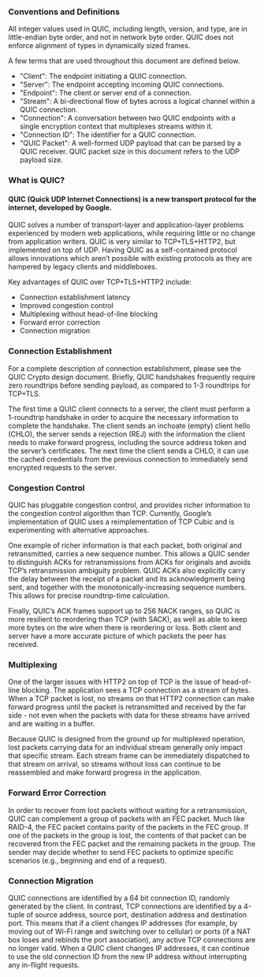 ### Conventions and Definitions

All integer values used in QUIC, including length, version, and type, are in little-endian byte order, and not in network byte order. QUIC does not enforce alignment of types in dynamically sized frames.

A few terms that are used throughout this document are defined below.
* "Client": The endpoint initiating a QUIC connection.
* "Server": The endpoint accepting incoming QUIC connections.
* "Endpoint": The client or server end of a connection.
* "Stream": A bi-directional flow of bytes across a logical channel within a QUIC connection.
* "Connection": A conversation between two QUIC endpoints with a single encryption context that multiplexes streams within it.
* "Connection ID": The identifier for a QUIC connection.
* "QUIC Packet": A well-formed UDP payload that can be parsed by a QUIC receiver. QUIC packet size in this document refers to the UDP payload size.


### What is QUIC?

#### QUIC (Quick UDP Internet Connections) is a new transport protocol for the internet, developed by Google.

QUIC solves a number of transport-layer and application-layer problems experienced by modern web applications, while requiring little or no change from application writers. QUIC is very similar to TCP+TLS+HTTP2, but implemented on top of UDP. Having QUIC as a self-contained protocol allows innovations which aren’t possible with existing protocols as they are hampered by legacy clients and middleboxes.

Key advantages of QUIC over TCP+TLS+HTTP2 include:
* Connection establishment latency
* Improved congestion control
* Multiplexing without head-of-line blocking
* Forward error correction
* Connection migration

### Connection Establishment

For a complete description of connection establishment, please see the QUIC Crypto design document.  Briefly, QUIC handshakes frequently require zero roundtrips before sending payload, as compared to 1-3 roundtrips for TCP+TLS.

The first time a QUIC client connects to a server, the client must perform a 1-roundtrip handshake in order to acquire the necessary information to complete the handshake. The client sends an inchoate (empty) client hello (CHLO), the server sends a rejection (REJ) with the information the client needs to make forward progress, including the source address token and the server’s certificates. The next time the client sends a CHLO, it can use the cached credentials from the previous connection to immediately send encrypted requests to the server.

### Congestion Control

QUIC has pluggable congestion control, and provides richer information to the congestion control algorithm than TCP. Currently, Google’s implementation of QUIC uses a reimplementation of TCP Cubic and is experimenting with alternative approaches.

One example of richer information is that each packet, both original and retransmitted, carries a new sequence number. This allows a QUIC sender to distinguish ACKs for retransmissions from ACKs for originals and avoids TCP’s retransmission ambiguity problem. QUIC ACKs also explicitly carry the delay between the receipt of a packet and its acknowledgment being sent, and together with the monotonically-increasing sequence numbers.  This allows for precise roundtrip-time calculation.

Finally, QUIC’s ACK frames support up to 256 NACK ranges, so QUIC is more resilient to reordering than TCP (with SACK), as well as able to keep more bytes on the wire when there is reordering or loss. Both client and server have a more accurate picture of which packets the peer has received.

### Multiplexing

One of the larger issues with HTTP2 on top of TCP is the issue of head-of-line blocking. The application sees a TCP connection as a stream of bytes. When a TCP packet is lost, no streams on that HTTP2 connection can make forward progress until the packet is retransmitted and received by the far side - not even when the packets with data for these streams have arrived and are waiting in a buffer.

Because QUIC is designed from the ground up for multiplexed operation, lost packets carrying data for an individual stream generally only impact that specific stream. Each stream frame can be immediately dispatched to that stream on arrival, so streams without loss can continue to be reassembled and make forward progress in the application.  

### Forward Error Correction

In order to recover from lost packets without waiting for a retransmission, QUIC can complement a group of packets with an FEC packet. Much like RAID-4, the FEC packet contains parity of the packets in the FEC group. If one of the packets in the group is lost, the contents of that packet can be recovered from the FEC packet and the remaining packets in the group. The sender may decide whether to send FEC packets to optimize specific scenarios (e.g., beginning and end of a request).


### Connection Migration

QUIC connections are identified by a 64 bit connection ID, randomly generated by the client. In contrast, TCP connections are identified by a 4-tuple of source address, source port, destination address and destination port. This means that if a client changes IP addresses (for example, by moving out of Wi-Fi range and switching over to cellular) or ports (if a NAT box loses and rebinds the port association), any active TCP connections are no longer valid. When a QUIC client changes IP addresses, it can continue to use the old connection ID from the new IP address without interrupting any in-flight requests.
